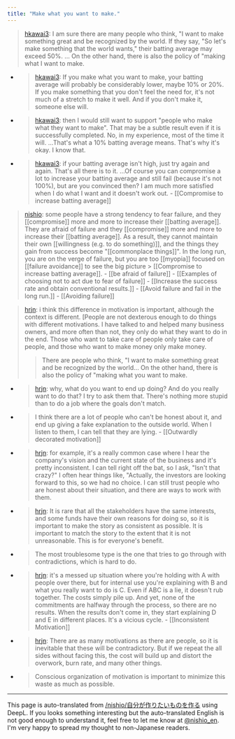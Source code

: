 ```yaml
---
title: "Make what you want to make."
---
```


> [hkawai3](https://twitter.com/hkawai3/status/1459003360749633540): I am sure there are many people who think, "I want to make something great and be recognized by the world. If they say, "So let's make something that the world wants," their batting average may exceed 50%. ... On the other hand, there is also the policy of "making what I want to make.
- > [hkawai3](https://twitter.com/hkawai3/status/1459003362846806017): If you make what you want to make, your batting average will probably be considerably lower, maybe 10% or 20%. If you make something that you don't feel the need for, it's not much of a stretch to make it well. And if you don't make it, someone else will.
- > [hkawai3](https://twitter.com/hkawai3/status/1459003364700684290): then I would still want to support "people who make what they want to make". That may be a subtle result even if it is successfully completed. No, in my experience, most of the time it will. ...That's what a 10% batting average means. That's why it's okay. I know that.
- > [hkawai3](https://twitter.com/hkawai3/status/1459003367070437381): if your batting average isn't high, just try again and again. That's all there is to it. ...Of course you can compromise a lot to increase your batting average and still fail (because it's not 100%), but are you convinced then? I am much more satisfied when I do what I want and it doesn't work out.
        - [[Compromise to increase batting average]]

> [nishio](https://twitter.com/nishio/status/1459012531356266501): some people have a strong tendency to fear failure, and they [[compromise]] more and more to increase their [[batting average]]. They are afraid of failure and they [[compromise]] more and more to increase their [[batting average]]. As a result, they cannot maintain their own [[willingness (e.g. to do something)]], and the things they gain from success become "[[commonplace things]]". In the long run, you are on the verge of failure, but you are too [[myopia]] focused on [[failure avoidance]] to see the big picture > [[Compromise to increase batting average]].
    - [[be afraid of failure]]
        - [[Examples of choosing not to act due to fear of failure]]
    - [[Increase the success rate and obtain conventional results.]]
    - [[Avoid failure and fail in the long run.]]
        - [[Avoiding failure]]

> [hrjn](https://twitter.com/hrjn/status/1459317000409288705): i think this difference in motivation is important, although the context is different. [People are not dexterous enough to do things with different motivations.
> I have talked to and helped many business owners, and more often than not, they only do what they want to do in the end. Those who want to take care of people only take care of people, and those who want to make money only make money.
>  >There are people who think, "I want to make something great and be recognized by the world... On the other hand, there is also the policy of "making what you want to make.
- > [hrjn](https://twitter.com/hrjn/status/1459317958514143232): why, what do you want to end up doing? And do you really want to do that? I try to ask them that. There's nothing more stupid than to do a job where the goals don't match.
- > I think there are a lot of people who can't be honest about it, and end up giving a fake explanation to the outside world. When I listen to them, I can tell that they are lying.
        - [[Outwardly decorated motivation]]
- > [hrjn](https://twitter.com/hrjn/status/1459318536174649346): for example, it's a really common case where I hear the company's vision and the current state of the business and it's pretty inconsistent. I can tell right off the bat, so I ask, "Isn't that crazy?" I often hear things like, "Actually, the investors are looking forward to this, so we had no choice. I can still trust people who are honest about their situation, and there are ways to work with them.
- > [hrjn](https://twitter.com/hrjn/status/1459319221775597574): It is rare that all the stakeholders have the same interests, and some funds have their own reasons for doing so, so it is important to make the story as consistent as possible. It is important to match the story to the extent that it is not unreasonable. This is for everyone's benefit.
- > The most troublesome type is the one that tries to go through with contradictions, which is hard to do.
- > [hrjn](https://twitter.com/hrjn/status/1459320097068126211): it's a messed up situation where you're holding with A with people over there, but for internal use you're explaining with B and what you really want to do is C. Even if ABC is a lie, it doesn't rub together. The costs simply pile up. And yet, none of the commitments are halfway through the process, so there are no results. When the results don't come in, they start explaining D and E in different places. It's a vicious cycle.
        - [[Inconsistent Motivation]]
- > [hrjn](https://twitter.com/hrjn/status/1459320962915078148): There are as many motivations as there are people, so it is inevitable that these will be contradictory. But if we repeat the all sides without facing this, the cost will build up and distort the overwork, burn rate, and many other things.
- > Conscious organization of motivation is important to minimize this waste as much as possible.
---
This page is auto-translated from [/nishio/自分が作りたいものを作る](https://scrapbox.io/nishio/自分が作りたいものを作る) using DeepL. If you looks something interesting but the auto-translated English is not good enough to understand it, feel free to let me know at [@nishio_en](https://twitter.com/nishio_en). I'm very happy to spread my thought to non-Japanese readers.